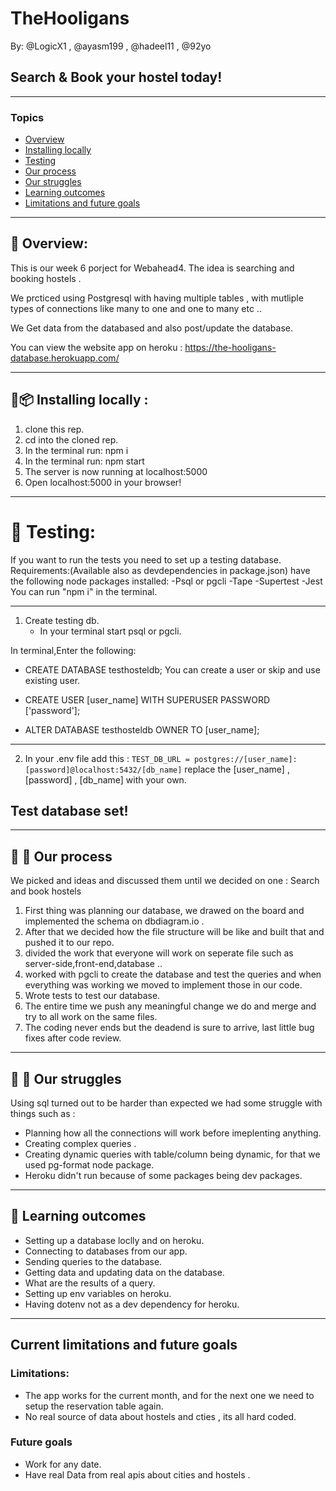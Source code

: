# TheHooligans 
By: @LogicX1 , @ayasm199 , @hadeel11 , @92yo

## Search & Book your hostel today!

---


### Topics
* [Overview](#page_with_curl-overview)
* [Installing locally](#-Installing-locally-)
* [Testing](#-Testing)
* [Our process](#-Our-process)
* [Our struggles](#-Our-struggles)
* [Learning outcomes](#-Learning-outcomes)
* [Limitations and future goals](#Current-limitations-and-future-goals)

---

## :page_with_curl: Overview:
This is our week 6 porject for Webahead4.
The idea is searching and booking hostels .
 
We prcticed using Postgresql with having multiple tables , with mutliple types of connections like many to one and one to many etc ..

We Get data from the databased and also post/update the database.

You can view the website app on heroku : 
https://the-hooligans-database.herokuapp.com/


---

## :floppy_disk::package: Installing locally : 

1. clone this rep.
2. cd into the cloned rep.
3. In the terminal run: npm i
4. In the terminal run: npm start
5. The server is now running at localhost:5000
6. Open localhost:5000 in your browser!

---


# :tada: Testing:
If you want to run the tests you need to set up a testing database.
Requirements:(Available also as devdependencies in package.json)
have the following node packages installed:
-Psql or pgcli
-Tape
-Supertest
-Jest
You can run "npm i" in the terminal.

---

1. Create testing db.
   - In your terminal start psql or pgcli.

In terminal,Enter the following:
- CREATE DATABASE testhosteldb;
You can create a user or skip and use existing user.
- CREATE USER [user_name] WITH SUPERUSER PASSWORD ['password'];

- ALTER DATABASE testhosteldb OWNER TO [user_name];

---

2. In your .env file add this :
   `TEST_DB_URL = postgres://[user_name]:[password]@localhost:5432/[db_name]`
   replace the [user_name] , [password] , [db_name] with your own.

## Test database set!

---


## :construction_worker: :construction:   Our process

We picked and ideas and discussed them until we decided on one : Search and book hostels
1. First thing was planning our database, we drawed on the board and implemented the schema on dbdiagram.io .
2. After that we decided how the file structure will be like and built that and pushed it to our repo.
3. divided the work that everyone will work on seperate file such as server-side,front-end,database ..
4. worked with pgcli to create the database and test the queries and when everything was working we moved to implement those in our code.
5. Wrote tests to test our database.
6. The entire time we push any meaningful change we do and merge and try to all work on the same files.
7. The coding never ends but the deadend is sure to arrive, last little bug fixes after code review.

---

## :hatching_chick: :hatched_chick:  Our struggles
 
Using sql turned out to be harder than expected we had some struggle with things such as : 
- Planning how all the connections will work before imeplenting anything.
- Creating complex queries .
- Creating dynamic queries with table/column being dynamic, for that we used pg-format node package.
- Heroku didn't run because of some packages being dev packages.

---

## :chicken: Learning outcomes
 
- Setting up a database loclly and on heroku.
- Connecting to databases from our app.
- Sending queries to the database.
- Getting data and updating data on the database.
- What are the results of a query.
- Setting up env variables on heroku.
- Having dotenv not as a dev dependency for heroku.

---

## Current limitations and future goals
### Limitations:
- The app works for the current month, and for the next one we need to setup the reservation table again.
- No real source of data about hostels and cties , its all hard coded.

### Future goals

- Work for any date.
- Have real Data from real apis about cities and hostels .
